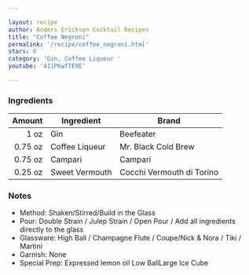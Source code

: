 ```yaml
---

layout: recipe
author: Anders Erickson Cocktail Recipes
title: "Coffee Negroni"
permalink: '/recipe/coffee_negroni.html'
stars: 0
category: 'Gin, Coffee Liqueur '
youtube: '41iPKwfTE9E'

---
```


### Ingredients

| Amount  | Ingredient               | Brand                    |
| ------: | -------------- | ------------------------- |
|    1 oz | Gin            | Beefeater                 |
| 0.75 oz | Coffee Liqueur | Mr. Black Cold Brew       |
| 0.75 oz | Campari        | Campari                   |
| 0.25 oz | Sweet Vermouth | Cocchi Vermouth di Torino |

### Notes

- Method: Shaken/Stirred/Build in the Glass
- Pour: Double Strain / Julep Strain / Open Pour / Add all ingredients directly to the glass
- Glassware: High Ball / Champagne Flute / Coupe/Nick & Nora / Tiki / Martini
- Garnish: None
- Special Prep: Expressed lemon oil Low BallLarge Ice Cube

